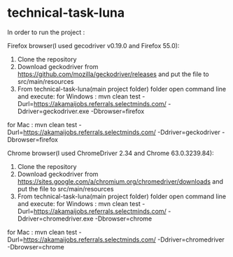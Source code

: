 # technical-task-luna
In order to run the project :

Firefox browser(I used gecodriver v0.19.0 and Firefox 55.0):

1. Clone the repository
2. Download geckodriver from https://github.com/mozilla/geckodriver/releases and put the file to src/main/resources  
3. From technical-task-luna(main project folder) folder open command line and execute:
for Windows : mvn clean test -Durl=https://akamaijobs.referrals.selectminds.com/ -Ddriver=geckodriver.exe -Dbrowser=firefox

for Mac :	  mvn clean test -Durl=https://akamaijobs.referrals.selectminds.com/ -Ddriver=geckodriver -Dbrowser=firefox

Chrome browser(I used ChromeDriver 2.34 and Chrome 63.0.3239.84):

1. Clone the repository
2. Download geckodriver from https://sites.google.com/a/chromium.org/chromedriver/downloads and put the file to src/main/resources 
3. From technical-task-luna(main project folder) folder open command line and execute:
for Windows : mvn clean test -Durl=https://akamaijobs.referrals.selectminds.com/ -Ddriver=chromedriver.exe -Dbrowser=chrome

for Mac :	  mvn clean test -Durl=https://akamaijobs.referrals.selectminds.com/ -Ddriver=chromedriver -Dbrowser=chrome
